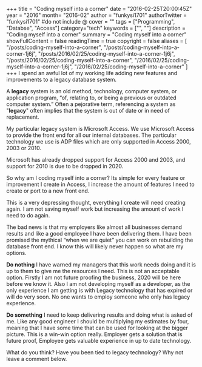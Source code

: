 +++
title = "Coding myself into a corner"
date = "2016-02-25T20:00:45Z"
year = "2016"
month= "2016-02"
author = "funkysi1701"
authorTwitter = "funkysi1701" #do not include @
cover = ""
tags = ["Programming", "Databse", "Access"]
category="tech"
keywords = ["", ""]
description =  "Coding myself into a corner"
summary = "Coding myself into a corner"
showFullContent = false
readingTime = true
copyright = false
aliases = [
    "/posts/coding-myself-into-a-corner",
    "/posts/coding-myself-into-a-corner-1j6j",
    "/posts/2016/02/25/coding-myself-into-a-corner-1j6j",
    "/posts/2016/02/25/coding-myself-into-a-corner",
    "/2016/02/25/coding-myself-into-a-corner-1j6j",
    "/2016/02/25/coding-myself-into-a-corner"
]
+++
I spend an awful lot of my working life adding new features and improvements to a legacy database system.

A **legacy** system is an old method, technology, computer system, or application program, “of, relating to, or being a previous or outdated computer system.” Often a pejorative term, referencing a system as "**legacy**" often implies that the system is out of date or in need of replacement.

My particular legacy system is Microsoft Access. We use Microsoft Access to provide the front end for all our internal databases. The particular technology we use is ADP files which are only supported in Access 2000, 2003 or 2010.

Microsoft has already dropped support for Access 2000 and 2003, and support for 2010 is due to be dropped in 2020.

So why am I coding myself into a corner? Its simple for every feature or improvement I create in Access, I increase the amount of features I need to create or port to a new front end.

This is a very depressing thought, everything I create will need creating again. I am not saving myself work but increasing the amount of work I need to do again.

The bad news is that my employers like almost all businesses demand results and like a good employee I have been delivering them. I have been promised the mythical “when we are quiet” you can work on rebuilding the database front end. I know this will likely never happen so what are my options.

**Do nothing** I have warned my managers that this work needs doing and it is up to them to give me the resources I need. This is not an acceptable option. Firstly I am not future proofing the business, 2020 will be here before we know it. Also I am not developing myself as a developer, as the only experience I am getting is with Legacy technology that has expired or will do very soon. No one wants to employ someone who only has legacy experience.

**Do something** I need to keep delivering results and doing what is asked of me. Like any good engineer I should be multiplying my estimates by four, meaning that I have some time that can be used for looking at the bigger picture. This is a win-win option really. Employer gets a solution that is future proof, Employee gets valuable experience in up to date technology.

What do you think? Have you been tied to legacy technology? Why not leave a comment below.